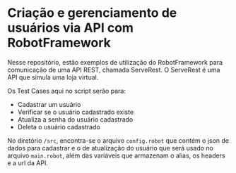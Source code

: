<h1>Criação e gerenciamento de usuários via API com RobotFramework</h1>

Nesse repositório, estão exemplos de utilização do RobotFramework para comunicação de uma API REST, chamada ServeRest. O ServeRest é uma API que simula uma loja virtual.

Os Test Cases aqui no script serão para:
<ul>
    <li>Cadastrar um usuário</li>
    <li>Verificar se o usuário cadastrado existe</li>
    <li>Atualiza a senha do usuário cadastrado</li>
    <li>Deleta o usuário cadastrado</li>
</ul>

No diretório `/src`, encontra-se o arquivo `config.robot` que contém o json de dados para cadastrar e o de atualização do usuário que será usado no arquivo `main.robot`, além das variáveis que armazenam o alias, os headers e a url da API. 